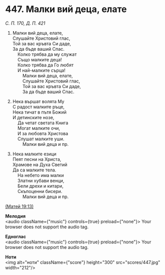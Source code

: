 # 447. Малки вий деца, елате  

*С. П. 170, Д. П. 421*  

1. Малки вий деца, елате,  
Слушайте Христовий глас,  
Той за вас кръвта Си даде,  
За да бъде ваший Спас.  
    Колко трябва да му служат  
    Също малките деца!  
    Колко трябва да Го любят  
    И най-малките сърца!  
        Малки вий деца, елате,  
        Слушайте Христовий глас,  
        Той за вас кръвта Си даде,  
        За да бъде ваший Спас.  

2. Нека вършат волята Му  
С радост малките ръце,  
Нека тичат в пътя Божий  
И детинските нозе,  
    Да четат светата Книга  
    Могат малките очи,  
    И за любовта Христова  
    Слушат малките уши.  
        Малки вий деца и пр.  

3. Нека малките езици  
Пеят песни на Христа,  
Храмове на Духа Светий  
Да са малките тела.  
    На небето има малки  
    Златни хубави венци,  
    Бели дрехи и китари,  
    Скъпоценни бисери.  
        Малки вий деца и пр.  

[(Матей 19:13)](http://biblia.bg/index.php?k=40&g=19&s=13)  

__Мелодия__  
<audio className={"music"} controls={true} preload={"none"}><source src="mp3/447.mp3" type="audio/mpeg"/>
Your browser does not support the audio tag.
</audio>  

__Едноглас__  
<audio className={"music"} controls={true} preload={"none"}><source src="transp/447.mp3" type="audio/mpeg"/>
Your browser does not support the audio tag.
</audio>  

__Ноти__  
<img alt="ноти" className={"score"} height="300" src="scores/447.jpg" width="212"/>
